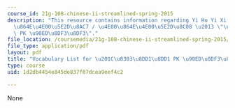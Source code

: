 ```yaml
---
course_id: 21g-108-chinese-ii-streamlined-spring-2015
description: "This resource contains information regarding Yi Hu Yi Xi Tan / \u4E00\
  \u864E\u4E00\u5E2D\u8AC7 / \u4E00\u864E\u4E00\u5E2D\u8C08 \u2013 \"\u8303\u8DD1\u8DD1\
  \ PK \u90ED\u8DF3\u8DF3\"."
file_location: /coursemedia/21g-108-chinese-ii-streamlined-spring-2015/1d2db4454e845de837f07dcea9eef4c2_MIT21G_108S15_Vocabulary.pdf
file_type: application/pdf
layout: pdf
title: "Vocabulary List for \u201C\u8303\u8DD1\u8DD1 PK \u90ED\u8DF3\u8DF3\u201D "
type: course
uid: 1d2db4454e845de837f07dcea9eef4c2

---
```

None